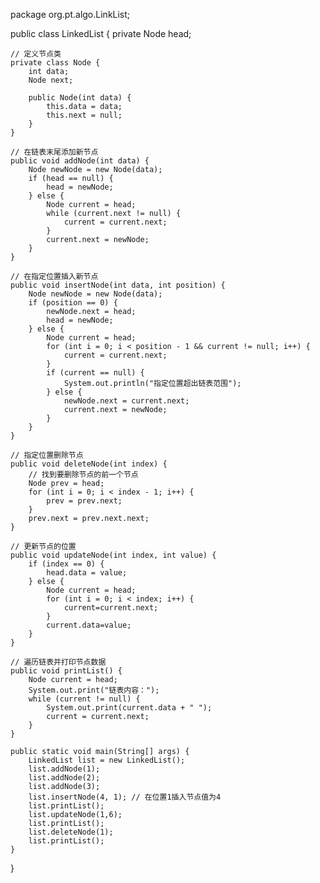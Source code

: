 package org.pt.algo.LinkList;

public class LinkedList {
    private Node head;

    // 定义节点类
    private class Node {
        int data;
        Node next;

        public Node(int data) {
            this.data = data;
            this.next = null;
        }
    }

    // 在链表末尾添加新节点
    public void addNode(int data) {
        Node newNode = new Node(data);
        if (head == null) {
            head = newNode;
        } else {
            Node current = head;
            while (current.next != null) {
                current = current.next;
            }
            current.next = newNode;
        }
    }

    // 在指定位置插入新节点
    public void insertNode(int data, int position) {
        Node newNode = new Node(data);
        if (position == 0) {
            newNode.next = head;
            head = newNode;
        } else {
            Node current = head;
            for (int i = 0; i < position - 1 && current != null; i++) {
                current = current.next;
            }
            if (current == null) {
                System.out.println("指定位置超出链表范围");
            } else {
                newNode.next = current.next;
                current.next = newNode;
            }
        }
    }

    // 指定位置删除节点
    public void deleteNode(int index) {
        // 找到要删除节点的前一个节点
        Node prev = head;
        for (int i = 0; i < index - 1; i++) {
            prev = prev.next;
        }
        prev.next = prev.next.next;
    }

    // 更新节点的位置
    public void updateNode(int index, int value) {
        if (index == 0) {
            head.data = value;
        } else {
            Node current = head;
            for (int i = 0; i < index; i++) {
                current=current.next;
            }
            current.data=value;
        }
    }

    // 遍历链表并打印节点数据
    public void printList() {
        Node current = head;
        System.out.print("链表内容：");
        while (current != null) {
            System.out.print(current.data + " ");
            current = current.next;
        }
    }

    public static void main(String[] args) {
        LinkedList list = new LinkedList();
        list.addNode(1);
        list.addNode(2);
        list.addNode(3);
        list.insertNode(4, 1); // 在位置1插入节点值为4
        list.printList();
        list.updateNode(1,6);
        list.printList();
        list.deleteNode(1);
        list.printList();
    }
}
